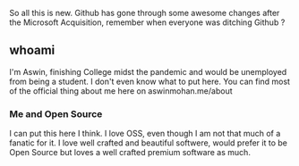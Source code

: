 So all this is new. Github has gone through some awesome changes after the Microsoft Acquisition, remember when everyone was ditching Github ? 

## whoami
I'm Aswin, finishing College midst the pandemic and would be unemployed from being a student. I don't even know what to put here. You can find most of the official thing about me here on aswinmohan.me/about

### Me and Open Source
I can put this here I think. I love OSS, even though I am not that much of a fanatic for it. I love well crafted and beautiful softwere, would prefer it to be Open Source but loves a well crafted premium software as much. 
